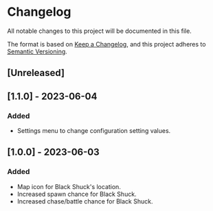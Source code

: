 # Changelog

All notable changes to this project will be documented in this file.

The format is based on [Keep a Changelog](https://keepachangelog.com/en/1.0.0/),
and this project adheres to [Semantic Versioning](https://semver.org/spec/v2.0.0.html).

## [Unreleased]

## [1.1.0] - 2023-06-04

### Added

- Settings menu to change configuration setting values.

## [1.0.0] - 2023-06-03

### Added

- Map icon for Black Shuck's location.
- Increased spawn chance for Black Shuck.
- Increased chase/battle chance for Black Shuck.
